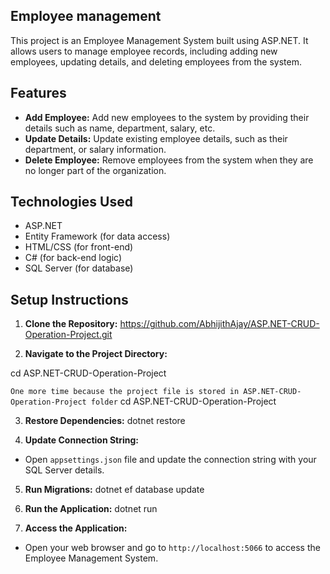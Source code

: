 ## Employee management 

This project is an Employee Management System built using ASP.NET. It allows users to manage employee records, including adding new employees, updating details, and deleting employees from the system.

## Features

- **Add Employee:** Add new employees to the system by providing their details such as name, department, salary, etc.
- **Update Details:** Update existing employee details, such as their department, or salary information.
- **Delete Employee:** Remove employees from the system when they are no longer part of the organization.

## Technologies Used

- ASP.NET
- Entity Framework (for data access)
- HTML/CSS (for front-end)
- C# (for back-end logic)
- SQL Server (for database)

## Setup Instructions

1. **Clone the Repository:**
https://github.com/AbhijithAjay/ASP.NET-CRUD-Operation-Project.git

2. **Navigate to the Project Directory:**

cd ASP.NET-CRUD-Operation-Project

`One more time because the project file is stored in ASP.NET-CRUD-Operation-Project folder` cd ASP.NET-CRUD-Operation-Project

3. **Restore Dependencies:**
dotnet restore

4. **Update Connection String:**
- Open `appsettings.json` file and update the connection string with your SQL Server details.

5. **Run Migrations:**
dotnet ef database update

6. **Run the Application:**
dotnet run

7. **Access the Application:**
- Open your web browser and go to `http://localhost:5066` to access the Employee Management System.
